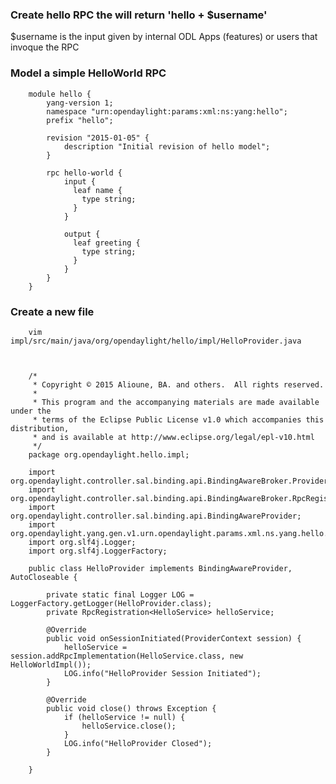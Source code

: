### Create hello RPC the will return 'hello + $username'

$username is the input given by internal ODL Apps (features) or users that invoque the RPC

### Model a simple HelloWorld RPC

        module hello {
            yang-version 1;
            namespace "urn:opendaylight:params:xml:ns:yang:hello";
            prefix "hello";
        
            revision "2015-01-05" {
                description "Initial revision of hello model";
            }
            
            rpc hello-world {
                input {
                  leaf name {
                    type string;
                  }
                }
                
                output {
                  leaf greeting {
                    type string;
                  }
                }
            }
        }


### Create a new file

        vim impl/src/main/java/org/opendaylight/hello/impl/HelloProvider.java



        /*
         * Copyright © 2015 Alioune, BA. and others.  All rights reserved.
         *
         * This program and the accompanying materials are made available under the
         * terms of the Eclipse Public License v1.0 which accompanies this distribution,
         * and is available at http://www.eclipse.org/legal/epl-v10.html
         */
        package org.opendaylight.hello.impl;

        import org.opendaylight.controller.sal.binding.api.BindingAwareBroker.ProviderContext;
        import org.opendaylight.controller.sal.binding.api.BindingAwareBroker.RpcRegistration;
        import org.opendaylight.controller.sal.binding.api.BindingAwareProvider;
        import org.opendaylight.yang.gen.v1.urn.opendaylight.params.xml.ns.yang.hello.rev150105.HelloService;
        import org.slf4j.Logger;
        import org.slf4j.LoggerFactory;

        public class HelloProvider implements BindingAwareProvider, AutoCloseable {

            private static final Logger LOG = LoggerFactory.getLogger(HelloProvider.class);
            private RpcRegistration<HelloService> helloService;

            @Override
            public void onSessionInitiated(ProviderContext session) {
                helloService = session.addRpcImplementation(HelloService.class, new HelloWorldImpl());
                LOG.info("HelloProvider Session Initiated");
            }

            @Override
            public void close() throws Exception {
                if (helloService != null) {
                    helloService.close();
                }
                LOG.info("HelloProvider Closed");
            }
            
        }


